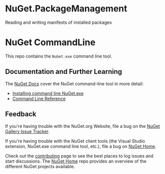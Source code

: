 NuGet.PackageManagement
=======================

Reading and writing manifests of installed packages

# NuGet CommandLine

This repo contains the `NuGet.exe` command line tool.

## Documentation and Further Learning

The [NuGet Docs](http://docs.nuget.org) cover the NuGet command-line tool in more detail:

* [Installing command line NuGet.exe](http://docs.nuget.org/consume/installing-nuget#command-line-utility)
* [Command Line Reference](http://docs.nuget.org/consume/Command-Line-Reference)


## Feedback

If you're having trouble with the NuGet.org Website, file a bug on the [NuGet Gallery Issue Tracker](https://github.com/nuget/NuGetGallery/issues). 

If you're having trouble with the NuGet client tools (the Visual Studio extension, NuGet.exe command line tool, etc.), file a bug on [NuGet Home](https://github.com/nuget/home/issues).

Check out the [contributing](http://docs.nuget.org/contribute) page to see the best places to log issues and start discussions. The [NuGet Home](https://github.com/NuGet/Home) repo provides an overview of the different NuGet projects available.
